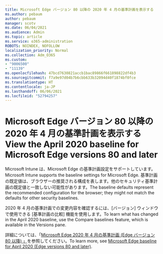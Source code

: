 ```yaml
---
title: Microsoft Edge バージョン 80 以降の 2020 年 4 月の基準計画を表示する
ms.author: pebaum
author: pebaum
manager: scotv
ms.date: 06/04/2021
ms.audience: Admin
ms.topic: article
ms.service: o365-administration
ROBOTS: NOINDEX, NOFOLLOW
localization_priority: Normal
ms.collection: Adm_O365
ms.custom:
- "9006500"
- "11139"
ms.openlocfilehash: 47bcd7630821accb1bac89866f661898822df4b3
ms.sourcegitcommit: f7a9e97d04b7b6cbb633b32094d40f1874bf0fce
ms.translationtype: HT
ms.contentlocale: ja-JP
ms.lasthandoff: 06/06/2021
ms.locfileid: "52794257"
---
```

# <a name="view-the-april-2020-baseline-for-microsoft-edge-versions-80-and-later"></a><span data-ttu-id="491f4-102">Microsoft Edge バージョン 80 以降の 2020 年 4 月の基準計画を表示する</span><span class="sxs-lookup"><span data-stu-id="491f4-102">View the April 2020 baseline for Microsoft Edge versions 80 and later</span></span>

<span data-ttu-id="491f4-103">Microsoft Intune は、Microsoft Edge の基準計画設定をサポートしています。</span><span class="sxs-lookup"><span data-stu-id="491f4-103">Microsoft Intune supports the baseline settings for Microsoft Edge.</span></span> <span data-ttu-id="491f4-104">基準計画の既定値は、ブラウザーの推奨される構成を表します。他のセキュリティ基準計画の既定値と一致しない可能性があります。</span><span class="sxs-lookup"><span data-stu-id="491f4-104">The baseline defaults represent the recommended configuration for the browser; they might not match the defaults for other security baselines.</span></span>

<span data-ttu-id="491f4-105">2020 年 4 月の基準計画での変更内容を確認するには、[バージョン] ウィンドウで使用できる [基準計画の比較] 機能を使用します。</span><span class="sxs-lookup"><span data-stu-id="491f4-105">To learn what has changed in the April 2020 baseline, use the Compare baselines feature, which is available in the Versions pane.</span></span>

<span data-ttu-id="491f4-106">詳細については、「[Microsoft Edge 2020 年 4 月の基準計画 (Edge バージョン 80 以降) 」](/mem/intune/protect/security-baseline-settings-edge?pivots=edge-april-2020)を参照してください。</span><span class="sxs-lookup"><span data-stu-id="491f4-106">To learn more, see [Microsoft Edge baseline for April 2020 (Edge versions 80 and later)](/mem/intune/protect/security-baseline-settings-edge?pivots=edge-april-2020).</span></span>